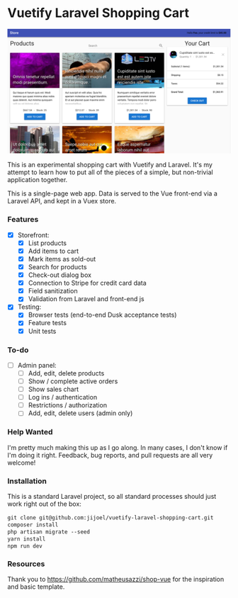 # Vuetify Laravel Shopping Cart

![screenshot](/docs/storefront.png?raw=true "Store Front")

This is an experimental shopping cart with Vuetify and Laravel. It's my attempt to learn how to put all of the pieces of a simple, but non-trivial application together.

This is a single-page web app. Data is served to the Vue front-end via a Laravel API, and kept in a Vuex store.

### Features

- [x] Storefront:
    - [x] List products
    - [x] Add items to cart
    - [x] Mark items as sold-out
    - [x] Search for products
    - [x] Check-out dialog box
    - [x] Connection to Stripe for credit card data
    - [x] Field sanitization
    - [x] Validation from Laravel and front-end js

- [x] Testing:
    - [x] Browser tests (end-to-end Dusk acceptance tests)
    - [x] Feature tests
    - [x] Unit tests

### To-do

- [ ] Admin panel:
    - [ ] Add, edit, delete products
    - [ ] Show / complete active orders
    - [ ] Show sales chart
    - [ ] Log ins / authentication
    - [ ] Restrictions / authorization
    - [ ] Add, edit, delete users (admin only)

### Help Wanted

I'm pretty much making this up as I go along. In many cases, I don't know if I'm doing it right. Feedback, bug reports, and pull requests are all very welcome!


### Installation

This is a standard Laravel project, so all standard processes should just work right out of the box:

    git clone git@github.com:jijoel/vuetify-laravel-shopping-cart.git
    composer install
    php artisan migrate --seed
    yarn install
    npm run dev


### Resources

Thank you to https://github.com/matheusazzi/shop-vue for the inspiration and basic template.
